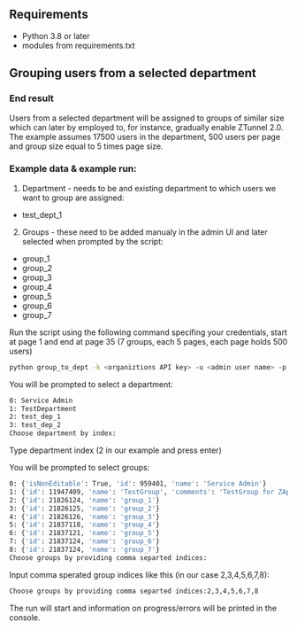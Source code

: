## Requirements

- Python 3.8 or later
- modules from requirements.txt

## Grouping users from a selected department

### End result

Users from a selected department will be assigned to groups of similar size which can later by employed to, for instance, gradually 
enable ZTunnel 2.0. The example assumes 17500 users in the department, 500 users per page and group size equal to 5 times page size.

### Example data & example run:

1. Department - needs to be and existing department to which users we want to group are assigned:
 - test_dept_1
 
2. Groups - these need to be added manualy in the admin UI and later selected when prompted by the script:
 - group_1
 - group_2
 - group_3
 - group_4
 - group_5
 - group_6
 - group_7


Run the script using the following command specifing your credentials, 
start at page 1 and end at page 35 (7 groups, each 5 pages, each page holds 500 users)

```bash
python group_to_dept -k <organiztions API key> -u <admin user name> -p <admin user password> -start 1 -end 35
```

You will be prompted to select a department:
```bash
0: Service Admin
1: TestDepartment
2: test_dep_1
3: test_dep_2
Choose department by index:

```
Type department index (2 in our example and press enter)

You will be prompted to select groups:
```bash
0: {'isNonEditable': True, 'id': 959401, 'name': 'Service Admin'}
1: {'id': 11947409, 'name': 'TestGroup', 'comments': 'TestGroup for ZApp new versions and ZTunnel 2.0'}
2: {'id': 21826124, 'name': 'group_1'}
3: {'id': 21826125, 'name': 'group_2'}
4: {'id': 21826126, 'name': 'group_3'}
5: {'id': 21837118, 'name': 'group_4'}
6: {'id': 21837121, 'name': 'group_5'}
7: {'id': 21837124, 'name': 'group_6'}
8: {'id': 21837124, 'name': 'group_7'}
Choose groups by providing comma separted indices:

```

Input comma sperated group indices like this (in our case 2,3,4,5,6,7,8):

```bash
Choose groups by providing comma separted indices:2,3,4,5,6,7,8
```

The run will start and information on progress/errors will be printed in the console.